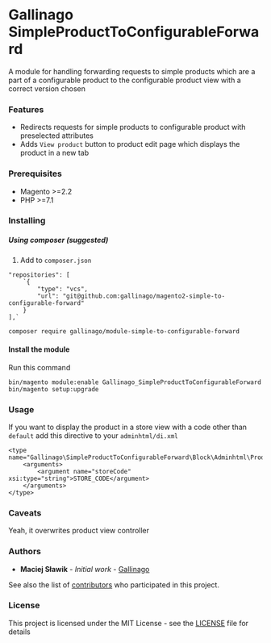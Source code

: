 # Gallinago SimpleProductToConfigurableForward #

A module for handling forwarding requests to simple products which are a part of a configurable product
to the configurable product view with a correct version chosen

### Features

* Redirects requests for simple products to configurable product with preselected
attributes
* Adds `View product` button to product edit page which displays the product
in a new tab

### Prerequisites

* Magento >=2.2
* PHP >=7.1

### Installing

##### Using composer (suggested)

1. Add to ``composer.json``
```
"repositories": [
    `{
        "type": "vcs",
        "url": "git@github.com:gallinago/magento2-simple-to-configurable-forward"
    }
],`
```

```
composer require gallinago/module-simple-to-configurable-forward
```

#### Install the module

Run this command
```
bin/magento module:enable Gallinago_SimpleProductToConfigurableForward
bin/magento setup:upgrade
```

### Usage

If you want to display the product in a store view with a code other than `default`
add this directive to your `adminhtml/di.xml`

```
<type name="Gallinago\SimpleProductToConfigurableForward\Block\Adminhtml\Product\Edit\Button\FrontendLinkButton">
    <arguments>
        <argument name="storeCode" xsi:type="string">STORE_CODE</argument>
    </arguments>
</type>
```

### Caveats

Yeah, it overwrites product view controller


### Authors

* **Maciej Sławik** - *Initial work* - [Gallinago](https://github.com/gallinago)

See also the list of [contributors](https://github.com/gallinago/magento2-production-utils/contributors) who participated in this project.

### License

This project is licensed under the MIT License - see the [LICENSE](LICENSE) file for details